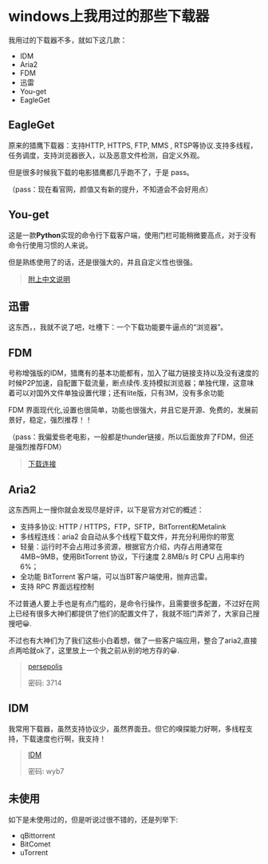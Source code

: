 # windows上我用过的那些下载器

我用过的下载器不多，就如下这几款：

* IDM
* Aria2
* FDM
* 迅雷
* You-get
* EagleGet
<!-- more -->

## EagleGet

原来的猎鹰下载器：支持HTTP, HTTPS, FTP, MMS , RTSP等协议.支持多线程，任务调度，支持浏览器嵌入，以及恶意文件检测，自定义外观。

但是很多时候我下载的电影猎鹰都几乎跑不了，于是 pass。

（pass：现在看官网，颜值又有新的提升，不知道会不会好用点）

## You-get

这是一款**Python**实现的命令行下载客户端，使用门栏可能稍微要高点，对于没有命令行使用习惯的人来说。

但是熟练使用了的话，还是很强大的，并且自定义性也很强。

> [附上中文说明](https://github.com/soimort/you-get/wiki/%E4%B8%AD%E6%96%87%E8%AF%B4%E6%98%8E)

## 迅雷

这东西，，我就不说了吧，吐槽下：一个下载功能要牛逼点的“浏览器”。

## FDM

号称增强版的IDM，猎鹰有的基本功能都有，加入了磁力链接支持以及没有速度的时候P2P加速，自配置下载流量，断点续传.支持模拟浏览器；单独代理，这意味着可以对国外文件单独设置代理；还有lite版，只有3M，没有多余功能

FDM 界面现代化,设置也很简单，功能也很强大，并且它是开源、免费的，发展前景好，稳定，强烈推荐！！

（pass：我偏爱些老电影，一般都是thunder链接，所以后面放弃了FDM，但还是强烈推荐FDM）

> [下载连接](https://www.freedownloadmanager.org/download.htm)

## Aria2

这东西网上一搜你就会发现尽是好评，以下是官方对它的概述：

* 支持多协议: HTTP / HTTPS，FTP，SFTP，BitTorrent和Metalink
* 多线程连线：aria2 会自动从多个线程下载文件，并充分利用你的带宽
* 轻量：运行时不会占用过多资源，根据官方介绍，内存占用通常在 4MB~9MB，使用BitTorrent 协议，下行速度 2.8MB/s 时 CPU 占用率约 6%；
* 全功能 BitTorrent 客户端，可以当BT客户端使用，抛弃迅雷。
* 支持 RPC 界面远程控制

不过普通人要上手也是有点门槛的，是命令行操作，且需要很多配置，不过好在网上已经有很多大神们都提供了他们的配置文件了，我就不班门弄斧了，大家自己搜搜吧😀.

不过也有大神们为了我们这些小白着想，做了一些客户端应用，整合了aria2,直接点两哈就ok了，这里放上一个我之前从别的地方存的😀.

> [persepolis](https://pan.baidu.com/s/1c20eKm8)
>
> 密码: 3714

## IDM

我常用下载器，虽然支持协议少，虽然界面丑。但它的嗅探能力好啊，多线程支持，下载速度也行啊，我支持！

> [IDM](https://pan.baidu.com/s/1dF306SL )
>
> 密码: wyb7

## 未使用

如下是未使用过的，但是听说过很不错的，还是列举下:

* qBittorrent
* BitComet
* uTorrent
